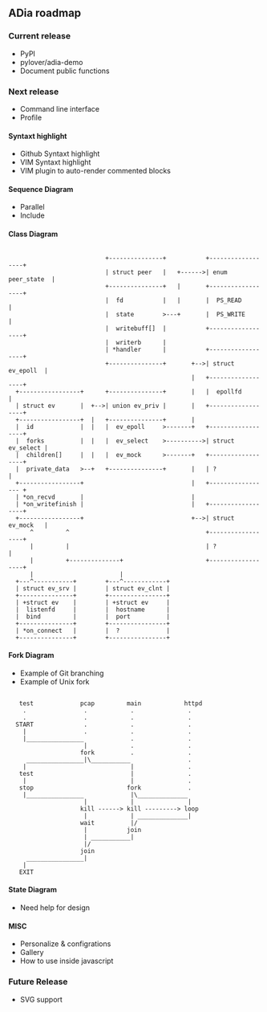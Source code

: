 ## ADia roadmap

### Current release

- PyPI
- pylover/adia-demo
- Document public functions

### Next release

- Command line interface
- Profile

#### Syntaxt highlight

- Github Syntaxt highlight
- VIM Syntaxt highlight
- VIM plugin to auto-render commented blocks


#### Sequence Diagram

- Parallel
- Include


#### Class Diagram

```

                           +---------------+           +------------------+
                           | struct peer   |   +------>| enum peer_state  |
                           +---------------+   |       +------------------+
                           |  fd           |   |       |  PS_READ         |
                           |  state        >---+       |  PS_WRITE        |
                           |  writebuff[]  |           +------------------+
                           |  writerb      |
                           | *handler      |           +------------------+
                           +---------------+       +-->| struct ev_epoll  |
                                                   |   +------------------+
  +-----------------+      +---------------+       |   |  epollfd         |
  | struct ev       |  +-->| union ev_priv |       |   +------------------+
  +-----------------+  |   +---------------+       |
  |  id             |  |   |  ev_epoll     >-------+   +------------------+
  |  forks          |  |   |  ev_select    >---------->| struct ev_select |
  |  children[]     |  |   |  ev_mock      >-------+   +------------------+
  |  private_data   >--+   +---------------+       |   | ?                |
  +-----------------+                              |   +----------------- +
  | *on_recvd       |                              |
  | *on_writefinish |                              |   +------------------+
  +-----------------+                              +-->| struct ev_mock   |
      ^         ^                                      +------------------+
      |         |                                      | ?                |
      |         +--------------+                       +------------------+
      |                        |
  +---^-----------+        +---^------------+
  | struct ev_srv |        | struct ev_clnt |
  +---------------+        +----------------+
  | +struct ev    |        | +struct ev     |
  |  listenfd     |        |  hostname      |
  |  bind         |        |  port          |
  +---------------+        +----------------+
  | *on_connect   |        |  ?             |
  +---------------+        +----------------+

```

#### Fork Diagram

- Example of Git branching
- Example of Unix fork

``` 

   test             pcap         main            httpd
    .                .            .               .
    .                .            .               .
  START              .            .               .
    |                .            .               .
    |________________             .               .
                     |            .               .
                    fork          .               .
     ________________|\___________                .
    |                             |               .
   test                           |               .
    |                             |               .
   stop                          fork             .
    |________________             |\______________ 
                     |            |               |
                    kill ------> kill ---------> loop 
                     |            | ______________|    
                    wait          |/                   
                     |           join
                     | ___________|
                     |/
                    join
     ________________|
    |
   EXIT

```

#### State Diagram

- Need help for design


#### MISC

- Personalize & configrations
- Gallery
- How to use inside javascript


### Future Release

- SVG support

